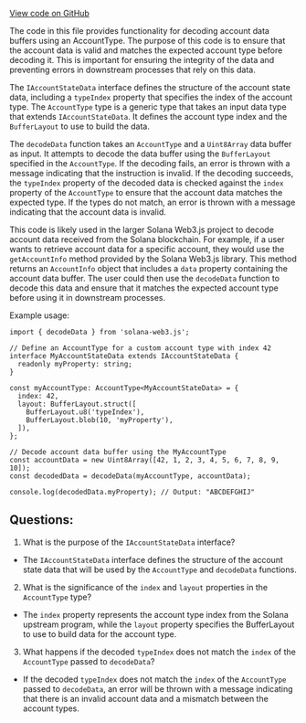 [View code on GitHub](https://github.com/solana-labs/solana-web3.js/blob/master/packages/library-legacy/src/account-data.ts)

The code in this file provides functionality for decoding account data buffers using an AccountType. The purpose of this code is to ensure that the account data is valid and matches the expected account type before decoding it. This is important for ensuring the integrity of the data and preventing errors in downstream processes that rely on this data.

The `IAccountStateData` interface defines the structure of the account state data, including a `typeIndex` property that specifies the index of the account type. The `AccountType` type is a generic type that takes an input data type that extends `IAccountStateData`. It defines the account type index and the `BufferLayout` to use to build the data.

The `decodeData` function takes an `AccountType` and a `Uint8Array` data buffer as input. It attempts to decode the data buffer using the `BufferLayout` specified in the `AccountType`. If the decoding fails, an error is thrown with a message indicating that the instruction is invalid. If the decoding succeeds, the `typeIndex` property of the decoded data is checked against the `index` property of the `AccountType` to ensure that the account data matches the expected type. If the types do not match, an error is thrown with a message indicating that the account data is invalid.

This code is likely used in the larger Solana Web3.js project to decode account data received from the Solana blockchain. For example, if a user wants to retrieve account data for a specific account, they would use the `getAccountInfo` method provided by the Solana Web3.js library. This method returns an `AccountInfo` object that includes a `data` property containing the account data buffer. The user could then use the `decodeData` function to decode this data and ensure that it matches the expected account type before using it in downstream processes. 

Example usage:

```
import { decodeData } from 'solana-web3.js';

// Define an AccountType for a custom account type with index 42
interface MyAccountStateData extends IAccountStateData {
  readonly myProperty: string;
}

const myAccountType: AccountType<MyAccountStateData> = {
  index: 42,
  layout: BufferLayout.struct([
    BufferLayout.u8('typeIndex'),
    BufferLayout.blob(10, 'myProperty'),
  ]),
};

// Decode account data buffer using the MyAccountType
const accountData = new Uint8Array([42, 1, 2, 3, 4, 5, 6, 7, 8, 9, 10]);
const decodedData = decodeData(myAccountType, accountData);

console.log(decodedData.myProperty); // Output: "ABCDEFGHIJ"
```
## Questions: 
 1. What is the purpose of the `IAccountStateData` interface?
- The `IAccountStateData` interface defines the structure of the account state data that will be used by the `AccountType` and `decodeData` functions.

2. What is the significance of the `index` and `layout` properties in the `AccountType` type?
- The `index` property represents the account type index from the Solana upstream program, while the `layout` property specifies the BufferLayout to use to build data for the account type.

3. What happens if the decoded `typeIndex` does not match the `index` of the `AccountType` passed to `decodeData`?
- If the decoded `typeIndex` does not match the `index` of the `AccountType` passed to `decodeData`, an error will be thrown with a message indicating that there is an invalid account data and a mismatch between the account types.